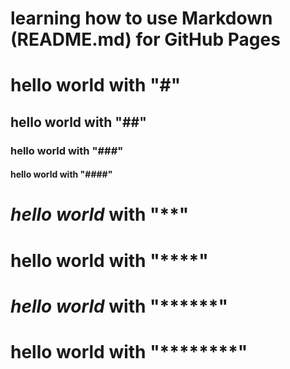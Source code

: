 # learning how to use Markdown (README.md) for GitHub Pages
# hello world with "#"
## hello world with "##"
### hello world with "###"
#### hello world with "####"
# *hello world* with "**"
# **hello world** with "****"
# ***hello world*** with "******"
# ****hello world**** with "********"

